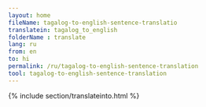 ```yaml
---
layout: home
fileName: tagalog-to-english-sentence-translatio
translatein: tagalog_to_english
folderName : translate
lang: ru
from: en
to: hi
permalink: /ru/tagalog-to-english-sentence-translation
tool: tagalog-to-english-sentence-translation
---
```

{% include section/translateinto.html %}